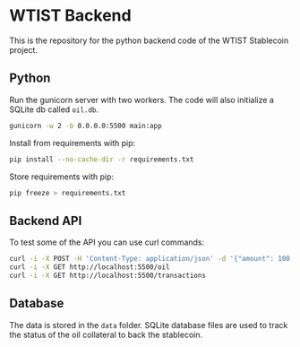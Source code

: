 # WTIST Backend
This is the repository for the python backend code of the WTIST Stablecoin project.

## Python
Run the gunicorn server with two workers.
The code will also initialize a SQLite db called `oil.db`.
```bash
gunicorn -w 2 -b 0.0.0.0:5500 main:app 
```

Install from requirements with pip:
```bash
pip install --no-cache-dir -r requirements.txt
```

Store requirements with pip:
```bash
pip freeze > requirements.txt
```

## Backend API
To test some of the API you can use curl commands:
```bash
curl -i -X POST -H 'Content-Type: application/json' -d '{"amount": 100, "action": "BUY"}' http://localhost:5500/oil
curl -i -X GET http://localhost:5500/oil
curl -i -X GET http://localhost:5500/transactions
```

## Database
The data is stored in the `data` folder.
SQLite database files are used to track the status of the oil collateral to back the stablecoin.